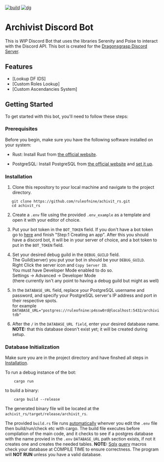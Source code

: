 [![build](https://github.com/Ruleofnine/achivit_rs/actions/workflows/ci.yml/badge.svg)](https://github.com/Ruleofnine/achivit_rs/actions/workflows/ci.yml)
[![dg](https://img.shields.io/discord/416861825888681995?logo=discord)](https://discord.gg/UrKUVDVCrv)

# Archivist Discord Bot

This is  *WIP* Discord Bot that uses the libraries Serenity and Poise to interact with the Discord API.
This bot is created for the [Dragonsgrasp Discord Server](https://discord.gg/UrKUVDVCrv).


## Features

- [Lookup DF IDS]
- [Custom Roles Lookup]
- [Custom Ascendancies System]

## Getting Started

To get started with this bot, you'll need to follow these steps:

### Prerequisites

Before you begin, make sure you have the following software installed on your system:

- Rust: Install Rust from [the official website](https://www.rust-lang.org/tools/install).

- PostgreSQL: Install PostgreSQL from [the official website](https://www.postgresql.org/download/) and [set it up](https://www.prisma.io/dataguide/postgresql/setting-up-a-local-postgresql-database).

### Installation

1. Clone this repository to your local machine and navigate to the project directory.

```shell
   git clone https://github.com/ruleofnine/achivit_rs.git
   cd achivit_rs
```
2. Create a `.env` file using the provided `.env_example` as a template and open it with your editor of choice.

3. Put your bot token in the `BOT_TOKEN` field. 
   If you don't have a bot token go to [here](https://discord.com/developers/docs/getting-started) and finish "Step:1 Creating an app".
   After this you should have a discord bot, it will be in your server of choice, and a bot token to put in the `BOT_TOKEN` field.

4. Set your desired debug guild in the `DEBUG_GUILD` field.  
   The Guild(server) you put your bot in should be your `DEBUG_GUILD`.   
   Right Click the server icon and `Copy Server ID`.  
   You must have Developer Mode enabled to do so.  
   Settings -> Advanced -> Developer Mode  
   (there currently isn't any point to having a debug guild but might as well)

5. In the `DATABASE_URL` field, replace your PostgreSQL username and password, and specify your PostgreSQL server's IP address and port in their respective spots.  
   for example `DATABASE_URL="postgres://ruleofnine:p4ssw0rd@localhost:5432/archivitdb"`

6. After the `/` in the `DATABASE_URL field`, enter your desired database name. **NOTE:** that this database doesn't exist yet; it will be created during setup.

### Database Initialization 

Make sure you are in the project directory and have finshed all steps in [Installation](#installation).

To run a debug instance of the bot:  
```shell
    cargo run
```
to build a binary:
```shell
    cargo build --release
```
The generated binary file will be located at the `achivit_rs/target/release/archivit_rs`. 

The provided `build.rs` file runs <ins>automatically</ins> whenver you edit the `.env` file then build/run/check etc with cargo.
The build file executes before compilation of the main code, and it checks to see if a postgres database with the name provied in the `.env` `DATABASE_URL` path section exists, if not it creates one and creates the needed tables.
**NOTE:** [Sqlx](https://docs.rs/sqlx/latest/sqlx/) [query](https://docs.rs/sqlx/latest/sqlx/macro.query.html) macros check your database at COMPILE TIME to ensure correctness. The program will **NOT RUN** unless you have a valid database. 
